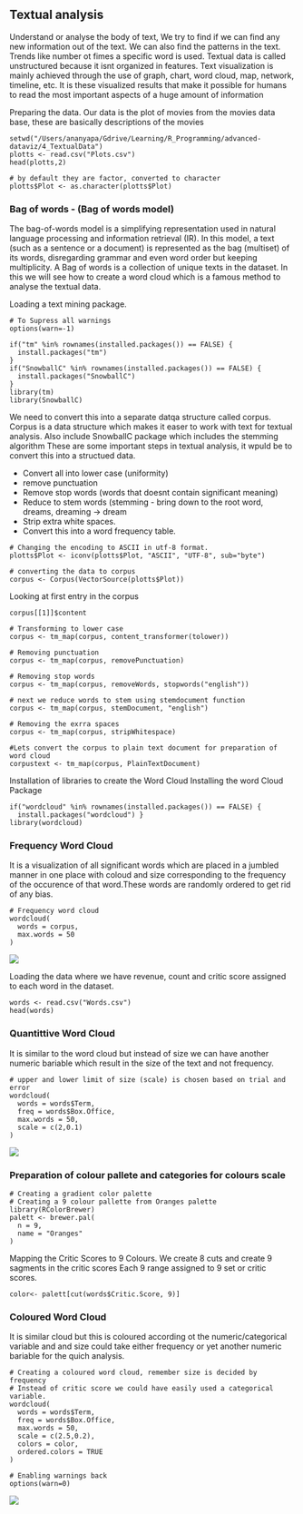 
## Textual analysis 

Understand or analyse the body of text, We try to find if we can find any new information out of the text. We can also find the patterns in the text. Trends like number ot fimes a specific word is used. Textual data is called unstructured because it isnt organized in features. Text visualization is mainly achieved through the use of graph, chart, word cloud, map, network, timeline, etc. It is these visualized results that make it possible for humans to read the most important aspects of a huge amount of information

Preparing the data. Our data is the plot of movies from the movies data base, these are basically descriptions of the movies

```{r echo = TRUE}
setwd("/Users/ananyapa/Gdrive/Learning/R_Programming/advanced-dataviz/4_TextualData")
plotts <- read.csv("Plots.csv")
head(plotts,2)

# by default they are factor, converted to character
plotts$Plot <- as.character(plotts$Plot) 
```


### Bag of words - (Bag of words model)
The bag-of-words model is a simplifying representation used in natural language processing and information retrieval (IR). In this model, a text (such as a sentence or a document) is represented as the bag (multiset) of its words, disregarding grammar and even word order but keeping multiplicity. A Bag of words is a collection of unique texts in the dataset. In this we will see how to create a word cloud which is a famous method to analyse the textual data. 

Loading a text mining package. 
```{r}
# To Supress all warnings
options(warn=-1)

if("tm" %in% rownames(installed.packages()) == FALSE) {
  install.packages("tm")
}
if("SnowballC" %in% rownames(installed.packages()) == FALSE) {
  install.packages("SnowballC")
}
library(tm)
library(SnowballC)
```

We need to convert this into a separate datqa structure called corpus. Corpus is a data structure which makes it easer to work with text for textual analysis. Also include SnowballC package which includes the stemming algorithm  These are some important steps in textual analysis, it wpuld be to convert this into a structued data. 

 - Convert all into lower case (uniformity)
 - remove punctuation
 - Remove stop words (words that doesnt contain significant meaning)
 - Reduce to stem words (stemming - bring down to the root word, dreams, dreaming -> dream
 - Strip extra white spaces. 
 - Convert this into a word frequency table.

```{r}
# Changing the encoding to ASCII in utf-8 format. 
plotts$Plot <- iconv(plotts$Plot, "ASCII", "UTF-8", sub="byte")

# converting the data to corpus
corpus <- Corpus(VectorSource(plotts$Plot))
```

Looking at first entry in the corpus

```{r}
corpus[[1]]$content

# Transforming to lower case 
corpus <- tm_map(corpus, content_transformer(tolower))

# Removing punctuation
corpus <- tm_map(corpus, removePunctuation)

# Removing stop words
corpus <- tm_map(corpus, removeWords, stopwords("english"))

# next we reduce words to stem using stemdocument function
corpus <- tm_map(corpus, stemDocument, "english")

# Removing the exrra spaces
corpus <- tm_map(corpus, stripWhitespace)

#Lets convert the corpus to plain text document for preparation of word cloud
corpustext <- tm_map(corpus, PlainTextDocument) 

```

Installation of libraries to create the Word Cloud
Installing the word Cloud Package 

```{r}
if("wordcloud" %in% rownames(installed.packages()) == FALSE) {
  install.packages("wordcloud") }
library(wordcloud)
```


### Frequency Word Cloud
It is a visualization of all significant words which are placed in a jumbled manner in one place with coloud and size corresponding to the frequency of the occurence of that word.These words are randomly ordered to get rid of any bias. 
 
```{r}
# Frequency word cloud
wordcloud(
  words = corpus,
  max.words = 50
)
```
![](freqwordcloud.png)

Loading the data where we have revenue, count and critic score assigned to each word in the dataset.

```{r}
words <- read.csv("Words.csv")
head(words)

```

 
### Quantittive Word Cloud
It is similar to the word cloud but instead of size we can have another numeric bariable which result in the size of the text and not frequency. 

```{r}
# upper and lower limit of size (scale) is chosen based on trial and error
wordcloud(
  words = words$Term,
  freq = words$Box.Office,
  max.words = 50,
  scale = c(2,0.1)
)
```
![](quantwordcloud.png)

### Preparation of colour pallete and categories for colours scale

```{r}
# Creating a gradient color palette
# Creating a 9 colour pallette from Oranges palette
library(RColorBrewer)
palett <- brewer.pal(
  n = 9,
  name = "Oranges"
)
```

Mapping the Critic Scores to 9 Colours. We create 8 cuts and create 9 sagments in the critic scores Each 9 range assigned to 9 set or critic scores.

```{r}
color<- palett[cut(words$Critic.Score, 9)]
```
 

### Coloured Word Cloud
It is similar cloud but this is coloured according ot the numeric/categorical variable and and size could take either frequency or yet another numeric bariable for the quich analysis. 
 
```{r}
# Creating a coloured word cloud, remember size is decided by frequency
# Instead of critic score we could have easily used a categorical variable. 
wordcloud(
  words = words$Term,
  freq = words$Box.Office,
  max.words = 50,
  scale = c(2.5,0.2),
  colors = color,
  ordered.colors = TRUE
)

# Enabling warnings back 
options(warn=0)

```
![](coloredwordcloud.png)